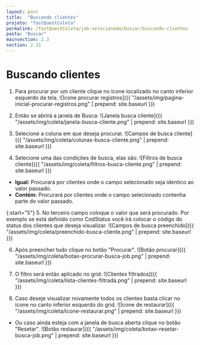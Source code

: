 ```yaml
---
layout: post
title:  "Buscando clientes"
projeto: "fastQuestColeta"
permalink: /fastQuestColeta/job-selecionado/buscar/buscando-clientes
pasta: "Buscar"
mainsection: 2.3
section: 2.31
---
```


# Buscando clientes

1. Para procurar por um cliente clique no ícone <i class="fa fa-search" style="color: #ff892a!important"></i> localizado no canto inferior esquerdo da tela.
![Ícone procurar registros]({{ "/assets/img/pagina-inicial-procurar-registros.png" | prepend: site.baseurl }})

2. Então se abrirá a janela de Busca:
![Janela busca cliente]({{ "/assets/img/coleta/janela-busca-cliente.png" | prepend: site.baseurl }})

3. Selecione a coluna em que deseja procurar.
![Campos de busca cliente]({{ "/assets/img/coleta/colunas-busca-cliente.png" | prepend: site.baseurl }})

4. Selecione uma das condições de busca, elas são:
![Filtros de busca cliente]({{ "/assets/img/coleta/filtros-busca-cliente.png" | prepend: site.baseurl }})

- **Igual:** Procurará por clientes onde o campo selecionado seja identico ao valor passado.
- **Contém:** Procurará por clientes onde o campo selecionado contenha parte do valor passado.

{:start="5"}
5. No terceiro campo coloque o valor que será procurado. Por exemplo se está definido como CodStatus você irá colocar o código do status dos clientes que deseja visualizar.
![Campos de busca preenchido]({{ "/assets/img/coleta/preenchido-busca-cliente.png" | prepend: site.baseurl }})

6. Após preencher tudo clique no botão "Procurar".
![Botão procurar]({{ "/assets/img/coleta/botao-procurar-busca-job.png" | prepend: site.baseurl }})

7. O filtro será então aplicado no grid:
![Clientes filtrados]({{ "/assets/img/coleta/lista-clientes-filtrada.png" | prepend: site.baseurl }})

8. Caso deseje visualizar novamente todos os clientes basta clicar no ícone <i class="fa fa-refresh" style="color: #00B0A9!important"></i> no canto inferior esquerdo do grid. 
![Ícone de restaurar]({{ "/assets/img/coleta/icone-restaurar.png" | prepend: site.baseurl }})

- Ou caso ainda esteja com a janela de busca aberta clique no botão "Resetar".
![Botão restaurar]({{ "/assets/img/coleta/botao-resetar-busca-job.png" | prepend: site.baseurl }})
